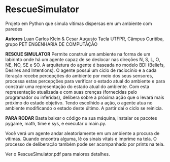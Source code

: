 # RescueSimulator
Projeto em Python que simula vítimas dispersas em um ambiente com paredes

**Autores**
Luan Carlos Klein & Cesar Augusto Tacla
UTFPR, Câmpus Curitiba, grupo PET ENGENHARIA DE COMPUTAÇÃO

**RESCUE SIMULATOR**
Permite construir um ambiente na forma de um labirinto onde há um agente capaz de se deslocar nas direções N, S, L, O, NE, NO, SE e SO. A arquitetura do agente é baseada no modelo BDI (Beliefs, Desires and Intentions). 
O agente possui um ciclo de raciocínio e a cada iteração recebe percepções do ambiente por meio dos seus sensores, processa estas percepções para verificar o estado atual do ambiente e para construir uma representação do estado atual do ambiente. Com esta representação atualizada e com suas crenças (fornecidas pelo programador ou inferidas), delibera sobre a próxima ação que o levará mais próximo do estado objetivo. Tendo escolhido a ação, o agente atua no ambiente modificando o estado deste último. A partir daí o ciclo se reinicia.

**PARA RODAR**
Basta baixar o código na sua máquina, instalar os pacotes pygame, math, time e sys, e executar o main.py.

Você verá um agente andar aleatoriamente em um ambiente a procura de vítimas. Quando encontra alguma, lê os sinais vitais e imprime na tela. 
O processo de deliberação também pode ser acompanhado por prints na tela.

Ver o RescueSimulator.pdf para maiores detalhes.
